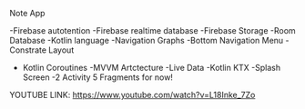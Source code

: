 Note App

-Firebase autotention 
-Firebase realtime database 
-Firebase Storage
-Room Database
-Kotlin language
-Navigation Graphs
-Bottom Navigation Menu
-Constrate Layout
- Kotlin Coroutines
-MVVM Artctecture
-Live Data
-Kotlin KTX
-Splash Screen
-2 Activity 5 Fragments for now!

YOUTUBE LINK: https://www.youtube.com/watch?v=L18Inke_7Zo
